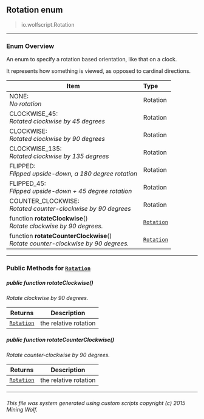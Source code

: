 ## Rotation __enum__

>io.wolfscript.Rotation

---

### Enum Overview

An enum to specify a rotation based orientation, like that on a clock. <p> It represents how something is viewed, as opposed to cardinal directions.

Item | Type   
--- | :--- 
NONE: <br> _No rotation_ | Rotation
CLOCKWISE_45: <br> _Rotated clockwise by 45 degrees_ | Rotation
CLOCKWISE: <br> _Rotated clockwise by 90 degrees_ | Rotation
CLOCKWISE_135: <br> _Rotated clockwise by 135 degrees_ | Rotation
FLIPPED: <br> _Flipped upside-down, a 180 degree rotation_ | Rotation
FLIPPED_45: <br> _Flipped upside-down + 45 degree rotation_ | Rotation
COUNTER_CLOCKWISE: <br> _Rotated counter-clockwise by 90 degrees_ | Rotation
 function __rotateClockwise__() <br> _Rotate clockwise by 90 degrees._ | [`Rotation`](Rotation.md)
 function __rotateCounterClockwise__() <br> _Rotate counter-clockwise by 90 degrees._ | [`Rotation`](Rotation.md)



---


### Public Methods for [`Rotation`](Rotation.md)

##### <a id='rotateclockwise'></a>public  function __rotateClockwise__()

_Rotate clockwise by 90 degrees._

Returns | Description
--- | --- 
[`Rotation`](Rotation.md) | the relative rotation


##### <a id='rotatecounterclockwise'></a>public  function __rotateCounterClockwise__()

_Rotate counter-clockwise by 90 degrees._

Returns | Description
--- | --- 
[`Rotation`](Rotation.md) | the relative rotation


---


###### This file was system generated using custom scripts copyright (c) 2015 Mining Wolf.
	

